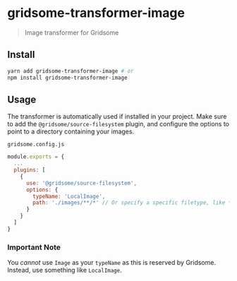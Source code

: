 # gridsome-transformer-image

> Image transformer for Gridsome

## Install

```sh
yarn add gridsome-transformer-image # or
npm install gridsome-transformer-image
```

## Usage

The transformer is automatically used if installed in your project. Make sure to add the `@gridsome/source-filesystem` plugin, and configure the options to point to a directory containing your images.

`gridsome.config.js`
```js
module.exports = {
  ...
  plugins: [
    {
      use: '@gridsome/source-filesystem',
      options: {
        typeName: 'LocalImage',
        path: './images/**/*' // Or specify a specific filetype, like *.jpg
      }
    }
  ]
}
```

### Important Note

You _cannot_ use `Image` as your `typeName` as this is reserved by Gridsome. Instead, use something like `LocalImage`.
